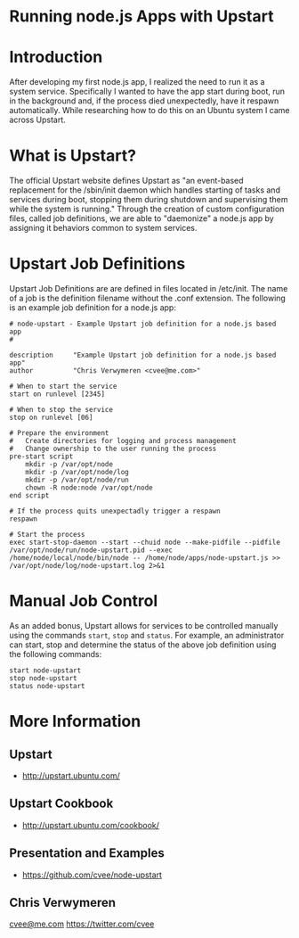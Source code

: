 # Running node.js Apps with Upstart

# Introduction

After developing my first node.js app, I realized the need to run it as a system service. Specifically I wanted to have the app start during boot, run in the background and, if the process died unexpectedly, have it respawn automatically. While researching how to do this on an Ubuntu system I came across Upstart.

# What is Upstart?

The official Upstart website defines Upstart as "an event-based replacement for the /sbin/init daemon which handles starting of tasks and services during boot, stopping them during shutdown and supervising them while the system is running." Through the creation of custom configuration files, called job definitions,  we are able to "daemonize" a node.js app by assigning it behaviors common to system services.

# Upstart Job Definitions

Upstart Job Definitions are are defined in files located in /etc/init. The name of a job is the definition filename without the .conf extension. The following is an example job definition for a node.js app:

    # node-upstart - Example Upstart job definition for a node.js based app
    #
    
    description     "Example Upstart job definition for a node.js based app"
    author          "Chris Verwymeren <cvee@me.com>"
    
    # When to start the service
    start on runlevel [2345]
    
    # When to stop the service
    stop on runlevel [06]
    
    # Prepare the environment
    #   Create directories for logging and process management
    #   Change ownership to the user running the process
    pre-start script
        mkdir -p /var/opt/node
        mkdir -p /var/opt/node/log
        mkdir -p /var/opt/node/run
        chown -R node:node /var/opt/node
    end script
    
    # If the process quits unexpectadly trigger a respawn
    respawn
    
    # Start the process
    exec start-stop-daemon --start --chuid node --make-pidfile --pidfile /var/opt/node/run/node-upstart.pid --exec /home/node/local/node/bin/node -- /home/node/apps/node-upstart.js >> /var/opt/node/log/node-upstart.log 2>&1

# Manual Job Control

As an added bonus, Upstart allows for services to be controlled manually using the commands <code>start</code>,  <code>stop</code> and <code>status</code>. For example, an administrator can start, stop and determine the status of the above job definition using the following commands:

    start node-upstart
    stop node-upstart
    status node-upstart

# More Information

## Upstart

* http://upstart.ubuntu.com/

## Upstart Cookbook

* http://upstart.ubuntu.com/cookbook/

## Presentation and Examples

* https://github.com/cvee/node-upstart

## Chris Verwymeren

cvee@me.com
https://twitter.com/cvee